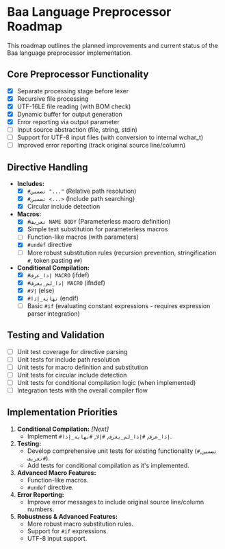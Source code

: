 # Baa Language Preprocessor Roadmap

This roadmap outlines the planned improvements and current status of the Baa language preprocessor implementation.

## Core Preprocessor Functionality

- [x] Separate processing stage before lexer
- [x] Recursive file processing
- [x] UTF-16LE file reading (with BOM check)
- [x] Dynamic buffer for output generation
- [x] Error reporting via output parameter
- [ ] Input source abstraction (file, string, stdin)
- [ ] Support for UTF-8 input files (with conversion to internal wchar_t)
- [ ] Improved error reporting (track original source line/column)

## Directive Handling

- **Includes:**
    - [x] `#تضمين "..."` (Relative path resolution)
    - [x] `#تضمين <...>` (Include path searching)
    - [x] Circular include detection
- **Macros:**
    - [x] `#تعريف NAME BODY` (Parameterless macro definition)
    - [x] Simple text substitution for parameterless macros
    - [ ] Function-like macros (with parameters)
    - [x] `#undef` directive
    - [ ] More robust substitution rules (recursion prevention, stringification `#`, token pasting `##`)
- **Conditional Compilation:**
    - [x] `#إذا_عرف MACRO` (ifdef)
    - [x] `#إذا_لم_يعرف MACRO` (ifndef)
    - [x] `#إلا` (else)
    - [x] `#نهاية_إذا` (endif)
    - [ ] Basic `#if` (evaluating constant expressions - requires expression parser integration)

## Testing and Validation

- [ ] Unit test coverage for directive parsing
- [ ] Unit tests for include path resolution
- [ ] Unit tests for macro definition and substitution
- [ ] Unit tests for circular include detection
- [ ] Unit tests for conditional compilation logic (when implemented)
- [ ] Integration tests with the overall compiler flow

## Implementation Priorities

1.  **Conditional Compilation:** *[Next]*
    - Implement `#إذا_عرف`, `#إذا_لم_يعرف`, `#إلا`, `#نهاية_إذا`.
2.  **Testing:**
    - Develop comprehensive unit tests for existing functionality (`#تضمين`, `#تعريف`).
    - Add tests for conditional compilation as it's implemented.
3.  **Advanced Macro Features:**
    - Function-like macros.
    - `#undef` directive.
4.  **Error Reporting:**
    - Improve error messages to include original source line/column numbers.
5.  **Robustness & Advanced Features:**
    - More robust macro substitution rules.
    - Support for `#if` expressions.
    - UTF-8 input support.
